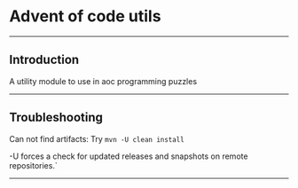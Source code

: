 # Advent of code utils

---

## Introduction

A utility module to use in aoc programming puzzles

---

## Troubleshooting

Can not find artifacts: Try `mvn -U clean install`

-U forces a check for updated releases and snapshots on remote repositories.`

---
